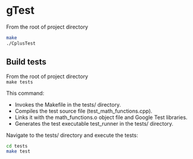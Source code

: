 # gTest

From the root of project directory  

```bash
make  
./CplusTest
```  

## Build tests

From the root of project directory  
`make tests`  

This command:

* Invokes the Makefile in the tests/ directory.
* Compiles the test source file (test_math_functions.cpp).
* Links it with the math_functions.o object file and Google Test libraries.
* Generates the test executable test_runner in the tests/ directory.  

Navigate to the tests/ directory and execute the tests:  
```bash
cd tests  
make test  
```

